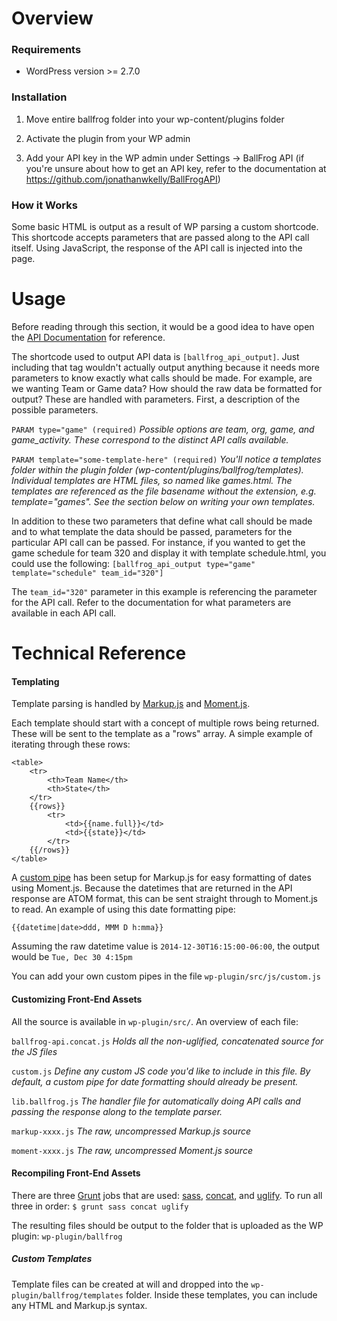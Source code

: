 # Overview

### Requirements

- WordPress version >= 2.7.0

### Installation
 
1. Move entire ballfrog folder into your wp-content/plugins folder

2. Activate the plugin from your WP admin

3. Add your API key in the WP admin under Settings -> BallFrog API (if you're unsure about how to get an API key, refer to the documentation at https://github.com/jonathanwkelly/BallFrogAPI)

### How it Works

Some basic HTML is output as a result of WP parsing a custom shortcode. This shortcode accepts parameters that are passed along to the API call itself. Using JavaScript, the response of the API call is injected into the page. 

# Usage

Before reading through this section, it would be a good idea to have open the [API Documentation](https://github.com/jonathanwkelly/BallFrogAPI) for reference.

The shortcode used to output API data is ``` [ballfrog_api_output] ```. Just including that tag wouldn't actually output anything because it needs more parameters to know exactly what calls should be made. For example, are we wanting Team or Game data? How should the raw data be formatted for output? These are handled with parameters. First, a description of the possible parameters.

```PARAM type="game" (required)```
*Possible options are team, org, game, and game_activity. These correspond to the distinct API calls available.*

```PARAM template="some-template-here" (required)```
*You'll notice a templates folder within the plugin folder (wp-content/plugins/ballfrog/templates). Individual templates are HTML files, so named like games.html. The templates are referenced as the file basename without the extension, e.g. template="games". See the section below on writing your own templates.*

In addition to these two parameters that define what call should be made and to what template the data should be passed, parameters for the particular API call can be passed. For instance, if you wanted to get the game schedule for team 320 and display it with template schedule.html, you could use the following: ``` [ballfrog_api_output type="game" template="schedule" team_id="320"] ```

The ``` team_id="320" ``` parameter in this example is referencing the parameter for the API call. Refer to the documentation for what parameters are available in each API call.

# Technical Reference

#### Templating

Template parsing is handled by [Markup.js](https://github.com/adammark/Markup.js/) and [Moment.js](http://momentjs.com/). 

Each template should start with a concept of multiple rows being returned. These will be sent to the template as a "rows" array. A simple example of iterating through these rows: 

```
<table>
	<tr>
		<th>Team Name</th>
		<th>State</th>
	</tr>
	{{rows}}
		<tr>
			<td>{{name.full}}</td>
			<td>{{state}}</td>
		</tr>
	{{/rows}}
</table>
```

A [custom pipe](https://github.com/adammark/Markup.js/#writing-custom-pipes) has been setup for Markup.js for easy formatting of dates using Moment.js. Because the datetimes that are returned in the API response are ATOM format, this can be sent straight through to Moment.js to read. An example of using this date formatting pipe:

```{{datetime|date>ddd, MMM D h:mma}}```

Assuming the raw datetime value is ``` 2014-12-30T16:15:00-06:00 ```, the output would be ``` Tue, Dec 30 4:15pm ```

You can add your own custom pipes in the file ```wp-plugin/src/js/custom.js``` 

#### Customizing Front-End Assets

All the source is available in ```wp-plugin/src/```. An overview of each file:

``` ballfrog-api.concat.js ```
*Holds all the non-uglified, concatenated source for the JS files*

``` custom.js ```
*Define any custom JS code you'd like to include in this file. By default, a custom pipe for date formatting should already be present.*

``` lib.ballfrog.js ```
*The handler file for automatically doing API calls and passing the response along to the template parser.*

``` markup-xxxx.js ```
*The raw, uncompressed Markup.js source*

``` moment-xxxx.js ```
*The raw, uncompressed Moment.js source*

#### Recompiling Front-End Assets

There are three [Grunt](http://gruntjs.com/) jobs that are used: [sass](https://github.com/gruntjs/grunt-contrib-sass), [concat](https://github.com/gruntjs/grunt-contrib-concat), and [uglify](https://github.com/gruntjs/grunt-contrib-uglify). To run all three in order: ```$ grunt sass concat uglify```

The resulting files should be output to the folder that is uploaded as the WP plugin: ```wp-plugin/ballfrog```

##### Custom Templates

Template files can be created at will and dropped into the ``` wp-plugin/ballfrog/templates ``` folder. Inside these templates, you can include any HTML and Markup.js syntax.

##### 
